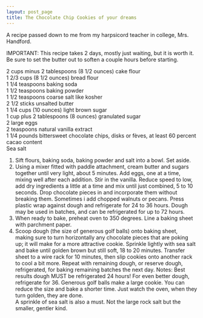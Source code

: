 ```yaml
---
layout: post_page
title: The Chocolate Chip Cookies of your dreams
---
```


A recipe passed down to me from my harpsicord teacher in college, Mrs. Handford.

IMPORTANT: This recipe takes 2 days, mostly just waiting, but it is worth it. Be sure to set the butter out to soften a couple hours before starting.

2 cups minus 2 tablespoons (8 1/2 ounces) cake flour  
1 2/3 cups (8 1/2 ounces) bread flour  
1 1/4 teaspoons baking soda  
1 1/2 teaspoons baking powder  
1 1/2 teaspoons coarse salt like kosher  
2 1/2 sticks unsalted butter  
1 1/4 cups (10 ounces) light brown sugar  
1 cup plus 2 tablespoons (8 ounces) granulated sugar  
2 large eggs  
2 teaspoons natural vanilla extract  
1 1/4 pounds bittersweet chocolate chips, disks or fèves, at least 60 percent cacao content  
Sea salt  

1. Sift flours, baking soda, baking powder and salt into a bowl. Set aside.
2. Using a mixer fitted with paddle attachment, cream butter and sugars together until very light, about 5 minutes. Add eggs, one at a time, mixing well after each addition. Stir in the vanilla. Reduce speed to low, add dry ingredients a little at a time and mix until just combined, 5 to 10 seconds. Drop chocolate pieces in and incorporate them without breaking them. Sometimes i add chopped walnuts or pecans.  Press plastic wrap against dough and refrigerate for 24 to 36 hours. Dough may be used in batches, and can be refrigerated for up to 72 hours.
3. When ready to bake, preheat oven to 350 degrees. Line a baking sheet with parchment paper.
4. Scoop dough (the size of generous golf balls) onto baking sheet, making sure to turn horizontally any chocolate pieces that are poking up; it will make for a more attractive cookie. Sprinkle lightly with sea salt and bake until golden brown but still soft, 18 to 20 minutes. Transfer sheet to a wire rack for 10 minutes, then slip cookies onto another rack to cool a bit more. Repeat with remaining dough, or reserve dough, refrigerated, for baking remaining batches the next day. 
Notes:   Best results dough MUST be refrigerated 24 hours!  For even better dough, refrigerate for 36.
Generous golf balls make a large cookie.  You can reduce the size and bake a shorter time.  Just watch the oven, when they turn golden, they are done.  
A sprinkle of sea salt is also a must.   Not the large rock salt but the smaller, gentler kind.

<script>
  (function(i,s,o,g,r,a,m){i['GoogleAnalyticsObject']=r;i[r]=i[r]||function(){
  (i[r].q=i[r].q||[]).push(arguments)},i[r].l=1*new Date();a=s.createElement(o),
  m=s.getElementsByTagName(o)[0];a.async=1;a.src=g;m.parentNode.insertBefore(a,m)
  })(window,document,'script','//www.google-analytics.com/analytics.js','ga');

  ga('create', 'UA-64729638-1', 'auto');
  ga('send', 'pageview');

</script>